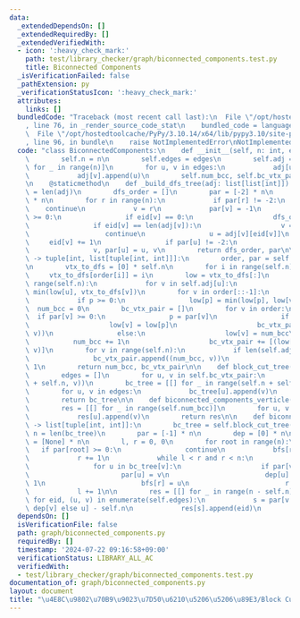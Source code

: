 ```yaml
---
data:
  _extendedDependsOn: []
  _extendedRequiredBy: []
  _extendedVerifiedWith:
  - icon: ':heavy_check_mark:'
    path: test/library_checker/graph/biconnected_components.test.py
    title: Biconnected Components
  _isVerificationFailed: false
  _pathExtension: py
  _verificationStatusIcon: ':heavy_check_mark:'
  attributes:
    links: []
  bundledCode: "Traceback (most recent call last):\n  File \"/opt/hostedtoolcache/PyPy/3.10.14/x64/lib/pypy3.10/site-packages/onlinejudge_verify/documentation/build.py\"\
    , line 76, in _render_source_code_stat\n    bundled_code = language.bundle(\n\
    \  File \"/opt/hostedtoolcache/PyPy/3.10.14/x64/lib/pypy3.10/site-packages/onlinejudge_verify/languages/python.py\"\
    , line 96, in bundle\n    raise NotImplementedError\nNotImplementedError\n"
  code: "class BiconnectedComponents:\n    def __init__(self, n: int, edges: list[list[int]]):\n\
    \        self.n = n\n        self.edges = edges\n        self.adj = adj = [[]\
    \ for _ in range(n)]\n        for u, v in edges:\n            adj[u].append(v)\n\
    \            adj[v].append(u)\n        self.num_bcc, self.bc_vtx_pair = self._biconnected_components()\n\
    \n    @staticmethod\n    def _build_dfs_tree(adj: list[list[int]]):\n        n\
    \ = len(adj)\n        dfs_order = []\n        par = [-2] * n\n        eid = [0]\
    \ * n\n        for r in range(n):\n            if par[r] != -2:\n            \
    \    continue\n            v = r\n            par[v] = -1\n            while v\
    \ >= 0:\n                if eid[v] == 0:\n                    dfs_order.append(v)\n\
    \                if eid[v] == len(adj[v]):\n                    v = par[v]\n \
    \                   continue\n                u = adj[v][eid[v]]\n           \
    \     eid[v] += 1\n                if par[u] != -2:\n                    continue\n\
    \                v, par[u] = u, v\n        return dfs_order, par\n\n    def _biconnected_components(self)\
    \ -> tuple[int, list[tuple[int, int]]]:\n        order, par = self._build_dfs_tree(self.adj)\n\
    \n        vtx_to_dfs = [0] * self.n\n        for i in range(self.n):\n       \
    \     vtx_to_dfs[order[i]] = i\n        low = vtx_to_dfs[:]\n        for u in\
    \ range(self.n):\n            for v in self.adj[u]:\n                low[u] =\
    \ min(low[u], vtx_to_dfs[v])\n        for v in order[::-1]:\n            p = par[v]\n\
    \            if p >= 0:\n                low[p] = min(low[p], low[v])\n      \
    \  num_bcc = 0\n        bc_vtx_pair = []\n        for v in order:\n          \
    \  if par[v] >= 0:\n                p = par[v]\n                if low[v] < vtx_to_dfs[p]:\n\
    \                    low[v] = low[p]\n                    bc_vtx_pair.append((low[v],\
    \ v))\n                else:\n                    low[v] = num_bcc\n         \
    \           num_bcc += 1\n                    bc_vtx_pair += [(low[v], p), (low[v],\
    \ v)]\n        for v in range(self.n):\n            if len(self.adj[v]) == 0:\n\
    \                bc_vtx_pair.append((num_bcc, v))\n                num_bcc +=\
    \ 1\n        return num_bcc, bc_vtx_pair\n\n    def block_cut_tree(self) -> list[list[int]]:\n\
    \        edges = []\n        for u, v in self.bc_vtx_pair:\n            edges.append((u\
    \ + self.n, v))\n        bc_tree = [[] for _ in range(self.n + self.num_bcc)]\n\
    \        for u, v in edges:\n            bc_tree[u].append(v)\n            bc_tree[v].append(u)\n\
    \        return bc_tree\n\n    def biconnected_components_verticle(self) -> list[list[int]]:\n\
    \        res = [[] for _ in range(self.num_bcc)]\n        for u, v in self.bc_vtx_pair:\n\
    \            res[u].append(v)\n        return res\n\n    def biconnected_components_edge(self)\
    \ -> list[tuple[int, int]]:\n        bc_tree = self.block_cut_tree()\n       \
    \ n = len(bc_tree)\n        par = [-1] * n\n        dep = [0] * n\n        bfs\
    \ = [None] * n\n        l, r = 0, 0\n        for root in range(n):\n         \
    \   if par[root] >= 0:\n                continue\n            bfs[r] = root\n\
    \            r += 1\n            while l < r and r < n:\n                v = bfs[l]\n\
    \                for u in bc_tree[v]:\n                    if par[v] != u:\n \
    \                       par[u] = v\n                        dep[u] = dep[v] +\
    \ 1\n                        bfs[r] = u\n                        r += 1\n    \
    \            l += 1\n\n        res = [[] for _ in range(n - self.n)]\n       \
    \ for eid, (u, v) in enumerate(self.edges):\n            s = par[v if dep[u] <=\
    \ dep[v] else u] - self.n\n            res[s].append(eid)\n        return res\n"
  dependsOn: []
  isVerificationFile: false
  path: graph/biconnected_components.py
  requiredBy: []
  timestamp: '2024-07-22 09:16:58+09:00'
  verificationStatus: LIBRARY_ALL_AC
  verifiedWith:
  - test/library_checker/graph/biconnected_components.test.py
documentation_of: graph/biconnected_components.py
layout: document
title: "\u4E8C\u9802\u70B9\u9023\u7D50\u6210\u5206\u5206\u89E3/Block Cut Tree"
---
```


